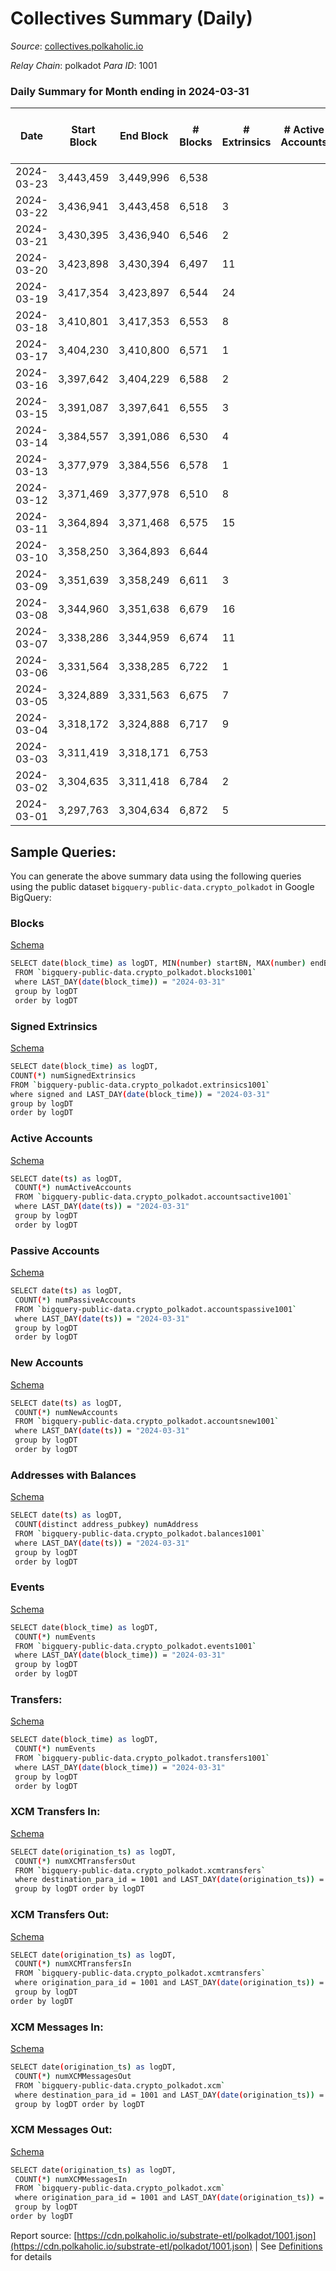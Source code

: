 # Collectives Summary (Daily)

_Source_: [collectives.polkaholic.io](https://collectives.polkaholic.io)

*Relay Chain*: polkadot
*Para ID*: 1001



### Daily Summary for Month ending in 2024-03-31


| Date    | Start Block | End Block | # Blocks | # Extrinsics | # Active Accounts | # Passive Accounts | # New Accounts | # Addresses | # Events  | # Transfers ($USD) | # XCM Transfers In ($USD) | # XCM Transfers Out ($USD) | # XCM In | # XCM Out | Issues |
|---------|-------------|-----------|----------|--------------|-------------------|--------------------|----------------|-------------|-----------|--------------------|---------------------------|----------------------------|----------|-----------|--------|
| 2024-03-23 | 3,443,459 | 3,449,996 | 6,538 |  |  |  |  |  | 13,079 |   |   |   |  |  |  |
| 2024-03-22 | 3,436,941 | 3,443,458 | 6,518 | 3 |  |  |  | 98 | 13,083 | 26  |   |   |  |  |  |
| 2024-03-21 | 3,430,395 | 3,436,940 | 6,546 | 2 |  |  |  | 98 | 13,104 |   |   |   |  |  |  |
| 2024-03-20 | 3,423,898 | 3,430,394 | 6,497 | 11 |  |  |  | 98 | 13,028 |   |   |   |  |  |  |
| 2024-03-19 | 3,417,354 | 3,423,897 | 6,544 | 24 |  |  |  | 98 | 13,238 | 78  |   |   |  |  |  |
| 2024-03-18 | 3,410,801 | 3,417,353 | 6,553 | 8 |  |  |  | 96 | 13,175 | 27  |   |   |  |  |  |
| 2024-03-17 | 3,404,230 | 3,410,800 | 6,571 | 1 |  |  |  | 95 | 13,180 | 26  |   |   |  |  |  |
| 2024-03-16 | 3,397,642 | 3,404,229 | 6,588 | 2 |  |  |  | 94 | 13,262 | 36  |   |   |  |  |  |
| 2024-03-15 | 3,391,087 | 3,397,641 | 6,555 | 3 |  |  |  | 93 | 13,127 |   |   |   |  |  |  |
| 2024-03-14 | 3,384,557 | 3,391,086 | 6,530 | 4 |  |  |  | 93 | 13,085 |   |   |   |  |  |  |
| 2024-03-13 | 3,377,979 | 3,384,556 | 6,578 | 1 |  |  |  | 93 | 13,172 |   |   |   |  |  |  |
| 2024-03-12 | 3,371,469 | 3,377,978 | 6,510 | 8 |  |  |  | 93 | 13,069 | 26  |   |   |  |  |  |
| 2024-03-11 | 3,364,894 | 3,371,468 | 6,575 | 15 |  |  |  | 92 | 13,281 |   |   |   |  |  |  |
| 2024-03-10 | 3,358,250 | 3,364,893 | 6,644 |  |  |  |  | 92 | 13,292 |   |   |   |  |  |  |
| 2024-03-09 | 3,351,639 | 3,358,249 | 6,611 | 3 |  |  |  | 92 | 13,238 |   |   |   |  |  |  |
| 2024-03-08 | 3,344,960 | 3,351,638 | 6,679 | 16 |  |  |  | 92 | 13,430 |   |   |   |  |  |  |
| 2024-03-07 | 3,338,286 | 3,344,959 | 6,674 | 11 |  |  |  | 93 | 13,381 |   |   |   |  |  |  |
| 2024-03-06 | 3,331,564 | 3,338,285 | 6,722 | 1 |  |  |  | 93 | 13,465 |   |   |   |  |  |  |
| 2024-03-05 | 3,324,889 | 3,331,563 | 6,675 | 7 |  |  |  | 93 | 13,394 |   |   |   |  |  |  |
| 2024-03-04 | 3,318,172 | 3,324,888 | 6,717 | 9 |  |  |  | 93 | 13,480 |   |   |   |  |  |  |
| 2024-03-03 | 3,311,419 | 3,318,171 | 6,753 |  |  |  |  | 93 | 13,510 |   |   |   |  |  |  |
| 2024-03-02 | 3,304,635 | 3,311,418 | 6,784 | 2 |  |  |  | 93 | 13,584 |   |   |   |  |  |  |
| 2024-03-01 | 3,297,763 | 3,304,634 | 6,872 | 5 |  |  |  | 93 | 13,824 | 52  |   |   |  |  |  |

## Sample Queries:
You can generate the above summary data using the following queries using the public dataset `bigquery-public-data.crypto_polkadot` in Google BigQuery:


### Blocks 

[Schema](https://github.com/colorfulnotion/substrate-etl/blob/main/schema/blocks.json)

```bash
SELECT date(block_time) as logDT, MIN(number) startBN, MAX(number) endBN, COUNT(*) numBlocks 
 FROM `bigquery-public-data.crypto_polkadot.blocks1001`  
 where LAST_DAY(date(block_time)) = "2024-03-31" 
 group by logDT 
 order by logDT
```

### Signed Extrinsics 

[Schema](https://github.com/colorfulnotion/substrate-etl/blob/main/schema/extrinsics.json)

```bash
SELECT date(block_time) as logDT, 
COUNT(*) numSignedExtrinsics 
FROM `bigquery-public-data.crypto_polkadot.extrinsics1001`  
where signed and LAST_DAY(date(block_time)) = "2024-03-31" 
group by logDT 
order by logDT
```

### Active Accounts 

[Schema](https://github.com/colorfulnotion/substrate-etl/blob/main/schema/accountsactive.json)

```bash
SELECT date(ts) as logDT, 
 COUNT(*) numActiveAccounts 
 FROM `bigquery-public-data.crypto_polkadot.accountsactive1001` 
 where LAST_DAY(date(ts)) = "2024-03-31" 
 group by logDT 
 order by logDT
```

### Passive Accounts 

[Schema](https://github.com/colorfulnotion/substrate-etl/blob/main/schema/accountspassive.json)

```bash
SELECT date(ts) as logDT, 
 COUNT(*) numPassiveAccounts 
 FROM `bigquery-public-data.crypto_polkadot.accountspassive1001` 
 where LAST_DAY(date(ts)) = "2024-03-31" 
 group by logDT 
 order by logDT
```

### New Accounts 

[Schema](https://github.com/colorfulnotion/substrate-etl/blob/main/schema/accountsnew.json)

```bash
SELECT date(ts) as logDT, 
 COUNT(*) numNewAccounts 
 FROM `bigquery-public-data.crypto_polkadot.accountsnew1001` 
 where LAST_DAY(date(ts)) = "2024-03-31" 
 group by logDT
 order by logDT
```

### Addresses with Balances 

[Schema](https://github.com/colorfulnotion/substrate-etl/blob/main/schema/balances.json)

```bash
SELECT date(ts) as logDT,
 COUNT(distinct address_pubkey) numAddress 
 FROM `bigquery-public-data.crypto_polkadot.balances1001` 
 where LAST_DAY(date(ts)) = "2024-03-31" 
 group by logDT 
 order by logDT
```

### Events 

[Schema](https://github.com/colorfulnotion/substrate-etl/blob/main/schema/events.json)

```bash
SELECT date(block_time) as logDT, 
 COUNT(*) numEvents 
 FROM `bigquery-public-data.crypto_polkadot.events1001` 
 where LAST_DAY(date(block_time)) = "2024-03-31" 
 group by logDT 
 order by logDT
```

### Transfers:

[Schema](https://github.com/colorfulnotion/substrate-etl/blob/main/schema/transfers.json)

```bash
SELECT date(block_time) as logDT, 
 COUNT(*) numEvents 
 FROM `bigquery-public-data.crypto_polkadot.transfers1001` 
 where LAST_DAY(date(block_time)) = "2024-03-31" 
 group by logDT 
 order by logDT
```

### XCM Transfers In: 

[Schema](https://github.com/colorfulnotion/substrate-etl/blob/main/schema/xcmtransfers.json)

```bash
SELECT date(origination_ts) as logDT, 
 COUNT(*) numXCMTransfersOut 
 FROM `bigquery-public-data.crypto_polkadot.xcmtransfers` 
 where destination_para_id = 1001 and LAST_DAY(date(origination_ts)) = "2024-03-31" 
 group by logDT order by logDT
```

### XCM Transfers Out: 

[Schema](https://github.com/colorfulnotion/substrate-etl/blob/main/schema/xcmtransfers.json)

```bash
SELECT date(origination_ts) as logDT, 
 COUNT(*) numXCMTransfersIn 
 FROM `bigquery-public-data.crypto_polkadot.xcmtransfers` 
 where origination_para_id = 1001 and LAST_DAY(date(origination_ts)) = "2024-03-31" 
 group by logDT 
order by logDT
```

### XCM Messages In: 

[Schema](https://github.com/colorfulnotion/substrate-etl/blob/main/schema/xcm.json)

```bash
SELECT date(origination_ts) as logDT, 
 COUNT(*) numXCMMessagesOut 
 FROM `bigquery-public-data.crypto_polkadot.xcm` 
 where destination_para_id = 1001 and LAST_DAY(date(origination_ts)) = "2024-03-31" 
 group by logDT order by logDT
```

### XCM Messages Out: 

[Schema](https://github.com/colorfulnotion/substrate-etl/blob/main/schema/xcm.json)

```bash
SELECT date(origination_ts) as logDT, 
 COUNT(*) numXCMMessagesIn 
 FROM `bigquery-public-data.crypto_polkadot.xcm` 
 where origination_para_id = 1001 and LAST_DAY(date(origination_ts)) = "2024-03-31" 
 group by logDT 
order by logDT
```


Report source: [https://cdn.polkaholic.io/substrate-etl/polkadot/1001.json](https://cdn.polkaholic.io/substrate-etl/polkadot/1001.json) | See [Definitions](/DEFINITIONS.md) for details
